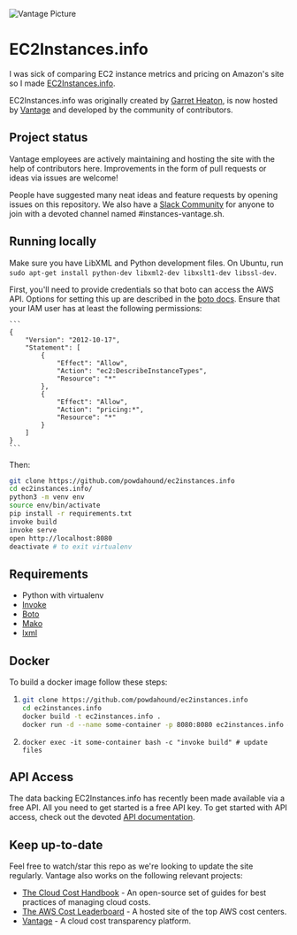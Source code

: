 ![Vantage Picture](https://uploads-ssl.webflow.com/5f9ba05ba40d6414f341df34/5f9bb1764b6670c6f7739564_moutain-scene.svg)

# EC2Instances.info

I was sick of comparing EC2 instance metrics and pricing on Amazon's site so I made [EC2Instances.info](https://ec2instances.info). 

EC2Instances.info was originally created by [Garret Heaton](https://github.com/powdahound), is now hosted by [Vantage](https://vantage.sh/) and developed by the community of contributors. 

## Project status

Vantage employees are actively maintaining and hosting the site with the help of contributors here. Improvements in the form of pull requests or ideas via issues are welcome!

People have suggested many neat ideas and feature requests by opening issues on this repository. We also have a [Slack Community](https://join.slack.com/t/vantagecommunity/shared_invite/zt-oey52myv-gq4AWRKkX25kjp1UGziPTw) for anyone to join with a devoted channel named #instances-vantage.sh. 

## Running locally

Make sure you have LibXML and Python development files.  On Ubuntu, run `sudo apt-get install python-dev libxml2-dev libxslt1-dev libssl-dev`.

First, you'll need to provide credentials so that boto can access the AWS API. Options for setting this up are described in the [boto docs](https://boto3.amazonaws.com/v1/documentation/api/latest/guide/configuration.html). Ensure that your IAM user has at least the following permissions:

    ```
    {
        "Version": "2012-10-17",
        "Statement": [
            {
                "Effect": "Allow",
                "Action": "ec2:DescribeInstanceTypes",
                "Resource": "*"
            },
            {
                "Effect": "Allow",
                "Action": "pricing:*",
                "Resource": "*"
            }
        ]
    }
    ```

Then:

```bash
git clone https://github.com/powdahound/ec2instances.info
cd ec2instances.info/
python3 -m venv env
source env/bin/activate
pip install -r requirements.txt
invoke build
invoke serve
open http://localhost:8080
deactivate # to exit virtualenv
```

## Requirements

- Python with virtualenv
- [Invoke](http://www.pyinvoke.org/)
- [Boto](http://boto.readthedocs.org/en/latest/)
- [Mako](http://www.makotemplates.org/)
- [lxml](http://lxml.de/)

## Docker

To build a docker image follow these steps:

1. ```bash
   git clone https://github.com/powdahound/ec2instances.info
   cd ec2instances.info
   docker build -t ec2instances.info .
   docker run -d --name some-container -p 8080:8080 ec2instances.info # start a container
   ```
2. `docker exec -it some-container bash -c "invoke build" # update files`


## API Access

The data backing EC2Instances.info has recently been made available via a free API. All you need to get started is a free API key. To get started with API access, check out the devoted [API documentation](https://vantage.readme.io/reference/general). 

## Keep up-to-date

Feel free to watch/star this repo as we're looking to update the site regularly. Vantage also works on the following relevant projects:

* [The Cloud Cost Handbook](https://github.com/vantage-sh/handbook) - An open-source set of guides for best practices of managing cloud costs. 
* [The AWS Cost Leaderboard](https://leaderboard.vantage.sh/) - A hosted site of the top AWS cost centers. 
* [Vantage](https://vantage.sh/) - A cloud cost transparency platform.
